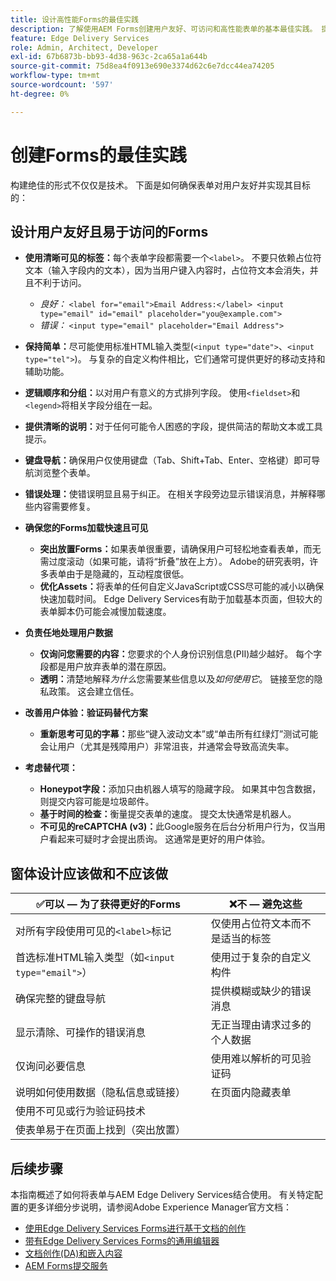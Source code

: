 ```yaml
---
title: 设计高性能Forms的最佳实践
description: 了解使用AEM Forms创建用户友好、可访问和高性能表单的基本最佳实践。 提高数据质量、用户体验和提交成功率。
feature: Edge Delivery Services
role: Admin, Architect, Developer
exl-id: 67b6873b-bb93-4d38-963c-2ca65a1a644b
source-git-commit: 75d8ea4f0913e690e3374d62c6e7dcc44ea74205
workflow-type: tm+mt
source-wordcount: '597'
ht-degree: 0%

---
```


# 创建Forms的最佳实践

构建绝佳的形式不仅仅是技术。 下面是如何确保表单对用户友好并实现其目标的：

## 设计用户友好且易于访问的Forms

* **使用清晰可见的标签：**&#x200B;每个表单字段都需要一个`<label>`。 不要只依赖占位符文本（输入字段内的文本），因为当用户键入内容时，占位符文本会消失，并且不利于访问。
   * *良好：* `<label for="email">Email Address:</label> <input type="email" id="email" placeholder="you@example.com">`
   * *错误：* `<input type="email" placeholder="Email Address">`
* **保持简单：**&#x200B;尽可能使用标准HTML输入类型(`<input type="date">`、`<input type="tel">`)。 与复杂的自定义构件相比，它们通常可提供更好的移动支持和辅助功能。
* **逻辑顺序和分组：**&#x200B;以对用户有意义的方式排列字段。 使用`<fieldset>`和`<legend>`将相关字段分组在一起。
* **提供清晰的说明：**&#x200B;对于任何可能令人困惑的字段，提供简洁的帮助文本或工具提示。
* **键盘导航：**&#x200B;确保用户仅使用键盘（Tab、Shift+Tab、Enter、空格键）即可导航浏览整个表单。
* **错误处理：**&#x200B;使错误明显且易于纠正。 在相关字段旁边显示错误消息，并解释哪些内容需要修复。

* **确保您的Forms加载快速且可见**

   * **突出放置Forms：**&#x200B;如果表单很重要，请确保用户可轻松地查看表单，而无需过度滚动（如果可能，请将“折叠”放在上方）。 Adobe的研究表明，许多表单由于是隐藏的，互动程度很低。
   * **优化Assets：**&#x200B;将表单的任何自定义JavaScript或CSS尽可能的减小以确保快速加载时间。 Edge Delivery Services有助于加载基本页面，但较大的表单脚本仍可能会减慢加载速度。

* **负责任地处理用户数据**
   * **仅询问您需要的内容：**&#x200B;您要求的个人身份识别信息(PII)越少越好。 每个字段都是用户放弃表单的潜在原因。
   * **透明：**&#x200B;清楚地解释&#x200B;*为什么*&#x200B;您需要某些信息以及&#x200B;*如何使用它*。 链接至您的隐私政策。 这会建立信任。

* **改善用户体验：验证码替代方案**

   * **重新思考可见的字幕：**&#x200B;那些“键入波动文本”或“单击所有红绿灯”测试可能会让用户（尤其是残障用户）非常沮丧，并通常会导致高流失率。

* **考虑替代项：**
   * **Honeypot字段：**&#x200B;添加只由机器人填写的隐藏字段。 如果其中包含数据，则提交内容可能是垃圾邮件。
   * **基于时间的检查：**&#x200B;衡量提交表单的速度。 提交太快通常是机器人。
   * **不可见的reCAPTCHA (v3)：**&#x200B;此Google服务在后台分析用户行为，仅当用户看起来可疑时才会提出质询。 这通常是更好的用户体验。

## 窗体设计应该做和不应该做

| ✅可以 — 为了获得更好的Forms | ❌不 — 避免这些 |
|----------------------------------------------------------------------|------------------------------------------------------------------|
| 对所有字段使用可见的`<label>`标记 | 仅使用占位符文本而不是适当的标签 |
| 首选标准HTML输入类型（如`<input type="email">`） | 使用过于复杂的自定义构件 |
| 确保完整的键盘导航 | 提供模糊或缺少的错误消息 |
| 显示清除、可操作的错误消息 | 无正当理由请求过多的个人数据 |
| 仅询问必要信息 | 使用难以解析的可见验证码 |
| 说明如何使用数据（隐私信息或链接） | 在页面内隐藏表单 |
| 使用不可见或行为验证码技术 |                                                                  |
| 使表单易于在页面上找到（突出放置） |                                                                  |


## 后续步骤

本指南概述了如何将表单与AEM Edge Delivery Services结合使用。 有关特定配置的更多详细分步说明，请参阅Adobe Experience Manager官方文档：

* [使用Edge Delivery Services Forms进行基于文档的创作](/help/edge/docs/forms/tutorial.md)
* [带有Edge Delivery Services Forms的通用编辑器](/help/edge/docs/forms/universal-editor/overview-universal-editor-for-edge-delivery-services-for-forms.md)
* [文档创作(DA)和嵌入内容](https://www.aem.live/developer/da-tutorial)
* [AEM Forms提交服务](/help/edge/docs/forms/configure-submission-action-for-eds-forms.md)
